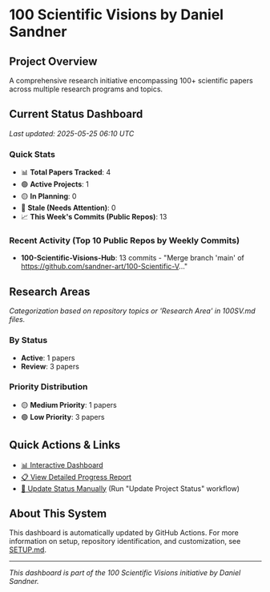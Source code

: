 # 100 Scientific Visions by Daniel Sandner

## Project Overview
A comprehensive research initiative encompassing 100+ scientific papers across multiple research programs and topics.

## Current Status Dashboard
*Last updated: 2025-05-25 06:10 UTC*

### Quick Stats
- 📊 **Total Papers Tracked**: 4
- 🟢 **Active Projects**: 1
- 🟡 **In Planning**: 0
- 🔴 **Stale (Needs Attention)**: 0
- 📈 **This Week's Commits (Public Repos)**: 13

### Recent Activity (Top 10 Public Repos by Weekly Commits)
- **100-Scientific-Visions-Hub**: 13 commits - "Merge branch 'main' of https://github.com/sandner-art/100-Scientific-V..."

## Research Areas
*Categorization based on repository topics or 'Research Area' in 100SV.md files.*

### By Status
- **Active**: 1 papers
- **Review**: 3 papers

### Priority Distribution
- 🟡 **Medium Priority**: 1 papers
- 🟢 **Low Priority**: 3 papers

## Quick Actions & Links
- [📊 Interactive Dashboard](https://sandner-art.github.io/100-Scientific-Visions-Hub/)
- [📋 View Detailed Progress Report](./reports/detailed-progress.md)
- [🔄 Update Status Manually](../../actions) (Run "Update Project Status" workflow)

## About This System
This dashboard is automatically updated by GitHub Actions. For more information on setup, repository identification, and customization, see [SETUP.md](./setup.md).

---

*This dashboard is part of the 100 Scientific Visions initiative by Daniel Sandner.*
